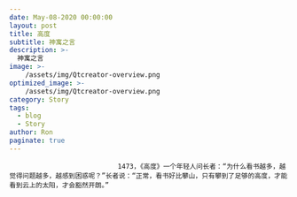 ```yaml
---
date: May-08-2020 00:00:00
layout: post
title: 高度
subtitle: 神寓之言
description: >-
  神寓之言
image: >-
    /assets/img/Qtcreator-overview.png
optimized_image: >-
    /assets/img/Qtcreator-overview.png
category: Story
tags:
  - blog
  - Story
author: Ron
paginate: true
---
```


							　　1473，《高度》一个年轻人问长者：“为什么看书越多，越觉得问题越多，越感到困惑呢？”长者说：“正常，看书好比攀山，只有攀到了足够的高度，才能看到云上的太阳，才会豁然开朗。”
							
							
						